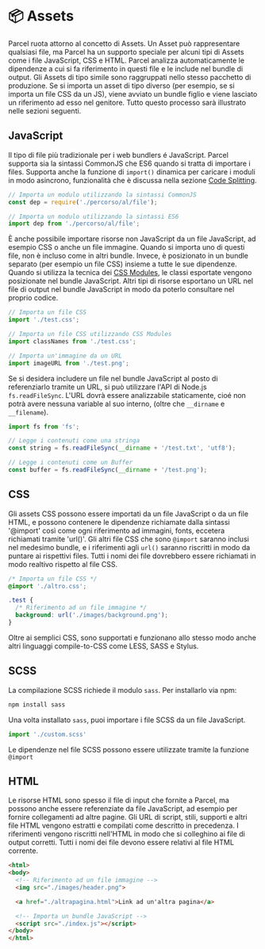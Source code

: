 # 📦 Assets

Parcel ruota attorno al concetto di Assets. Un Asset può rappresentare qualsiasi file, ma Parcel ha un supporto speciale per alcuni tipi di Assets come i file JavaScript, CSS e HTML. Parcel analizza automaticamente le dipendenze a cui si fa riferimento in questi file e le include nel bundle di output. Gli Assets di tipo simile sono raggruppati nello stesso pacchetto di produzione. Se si importa un asset di tipo diverso (per esempio, se si importa un file CSS da un JS), viene avviato un bundle figlio e viene lasciato un riferimento ad esso nel genitore. Tutto questo processo sarà illustrato nelle sezioni seguenti.

## JavaScript

Il tipo di file più tradizionale per i web bundlers é JavaScript. Parcel supporta sia la sintassi CommonJS che ES6 quando si tratta di importare i files. Supporta anche la funzione di `import()` dinamica per caricare i moduli in modo asincrono, funzionalità che è discussa nella sezione [Code Splitting](code_splitting.html).

```javascript
// Importa un modulo utilizzando la sintassi CommonJS
const dep = require('./percorso/al/file');

// Importa un modulo utilizzando la sintassi ES6
import dep from './percorso/al/file';
```

È anche possibile importare risorse non JavaScript da un file JavaScript, ad esempio CSS o anche un file immagine. Quando si importa uno di questi file, non è incluso come in altri bundle. Invece, è posizionato in un bundle separato (per esempio un file CSS) insieme a tutte le sue dipendenze. Quando si utilizza la tecnica dei [CSS Modules](https://github.com/css-modules/css-modules), le classi esportate vengono posizionate nel bundle JavaScript. Altri tipi di risorse esportano un URL nel file di output nel bundle JavaScript in modo da poterlo consultare nel proprio codice.

```javascript
// Importa un file CSS
import './test.css';

// Importa un file CSS utilizzando CSS Modules
import classNames from './test.css';

// Importa un'immagine da un URL
import imageURL from './test.png';
```

Se si desidera includere un file nel bundle JavaScript al posto di referenziarlo tramite un URL, si può utilizzare l'API di Node.js `fs.readFileSync`. L'URL dovrà essere analizzabile staticamente, cioé non potrà avere nessuna variable al suo interno, (oltre che `__dirname` e `__filename`).

```javascript
import fs from 'fs';

// Legge i contenuti come una stringa
const string = fs.readFileSync(__dirname + '/test.txt', 'utf8');

// Legge i contenuti come un Buffer
const buffer = fs.readFileSync(__dirname + '/test.png');
```

## CSS

Gli assets CSS possono essere importati da un file JavaScript o da un file HTML, e possono contenere le dipendenze richiamate dalla sintassi '@import' così come ogni riferimento ad immagini, fonts, eccetera richiamati tramite 'url()'. Gli altri file CSS che sono `@import` saranno inclusi nel medesimo bundle, e i riferimenti agli `url()` saranno riscritti in modo da puntare ai rispettivi files. Tutti i nomi dei file dovrebbero essere richiamati in modo realtivo rispetto al file CSS.

```css
/* Importa un file CSS */
@import './altro.css';

.test {
  /* Riferimento ad un file immagine */
  background: url('./images/background.png');
}
```

Oltre ai semplici CSS, sono supportati e funzionano allo stesso modo anche altri linguaggi compile-to-CSS come LESS, SASS e Stylus.

## SCSS
La compilazione SCSS richiede il modulo `sass`. Per installarlo via npm:
```bash
npm install sass
```
Una volta installato `sass`, puoi importare i file SCSS da un file JavaScript.
```javascript
import './custom.scss'
```
Le dipendenze nel file SCSS possono essere utilizzate tramite la funzione `@import`

## HTML

Le risorse HTML sono spesso il file di input che fornite a Parcel, ma possono anche essere referenziate da file JavaScript, ad esempio per fornire collegamenti ad altre pagine. Gli URL di script, stili, supporti e altri file HTML vengono estratti e compilati come descritto in precedenza. I riferimenti vengono riscritti nell'HTML in modo che si colleghino ai file di output corretti. Tutti i nomi dei file devono essere relativi al file HTML corrente.

```html
<html>
<body>
  <!-- Riferimento ad un file immagine -->
  <img src="./images/header.png">

  <a href="./altrapagina.html">Link ad un'altra pagina</a>

  <!-- Importa un bundle JavaScript -->
  <script src="./index.js"></script>
</body>
</html>
```
